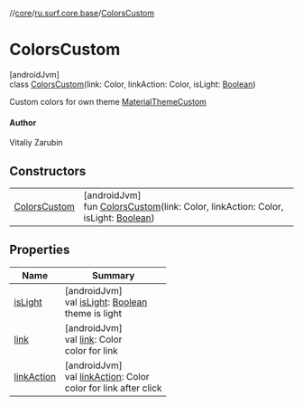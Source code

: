 //[core](../../../index.md)/[ru.surf.core.base](../index.md)/[ColorsCustom](index.md)

# ColorsCustom

[androidJvm]\
class [ColorsCustom](index.md)(link: Color, linkAction: Color, isLight: [Boolean](https://kotlinlang.org/api/latest/jvm/stdlib/kotlin/-boolean/index.html))

Custom colors for own theme [MaterialThemeCustom](../-material-theme-custom/index.md)

#### Author

Vitaliy Zarubin

## Constructors

| | |
|---|---|
| [ColorsCustom](-colors-custom.md) | [androidJvm]<br>fun [ColorsCustom](-colors-custom.md)(link: Color, linkAction: Color, isLight: [Boolean](https://kotlinlang.org/api/latest/jvm/stdlib/kotlin/-boolean/index.html)) |

## Properties

| Name | Summary |
|---|---|
| [isLight](is-light.md) | [androidJvm]<br>val [isLight](is-light.md): [Boolean](https://kotlinlang.org/api/latest/jvm/stdlib/kotlin/-boolean/index.html)<br>theme is light |
| [link](link.md) | [androidJvm]<br>val [link](link.md): Color<br>color for link |
| [linkAction](link-action.md) | [androidJvm]<br>val [linkAction](link-action.md): Color<br>color for link after click |
